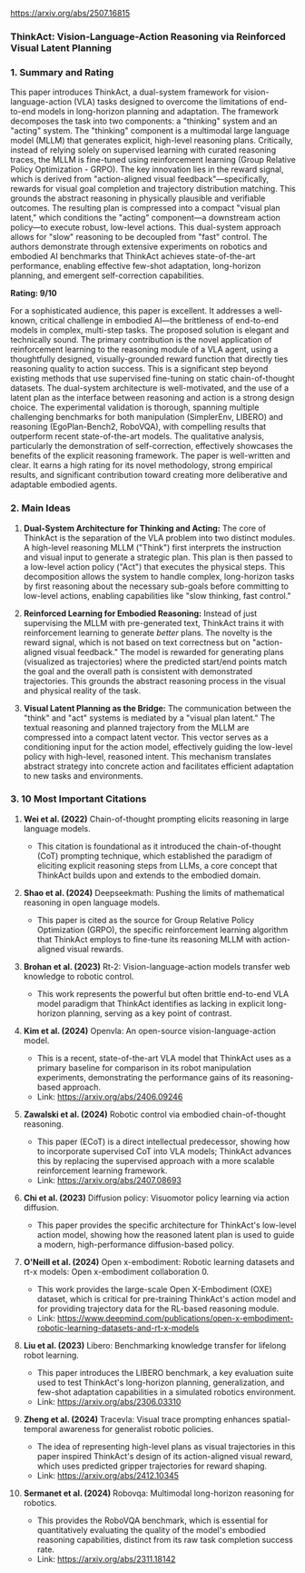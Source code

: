 https://arxiv.org/abs/2507.16815

### ThinkAct: Vision-Language-Action Reasoning via Reinforced Visual Latent Planning

### 1. Summary and Rating

This paper introduces ThinkAct, a dual-system framework for vision-language-action (VLA) tasks designed to overcome the limitations of end-to-end models in long-horizon planning and adaptation. The framework decomposes the task into two components: a "thinking" system and an "acting" system. The "thinking" component is a multimodal large language model (MLLM) that generates explicit, high-level reasoning plans. Critically, instead of relying solely on supervised learning with curated reasoning traces, the MLLM is fine-tuned using reinforcement learning (Group Relative Policy Optimization - GRPO). The key innovation lies in the reward signal, which is derived from "action-aligned visual feedback"—specifically, rewards for visual goal completion and trajectory distribution matching. This grounds the abstract reasoning in physically plausible and verifiable outcomes. The resulting plan is compressed into a compact "visual plan latent," which conditions the "acting" component—a downstream action policy—to execute robust, low-level actions. This dual-system approach allows for "slow" reasoning to be decoupled from "fast" control. The authors demonstrate through extensive experiments on robotics and embodied AI benchmarks that ThinkAct achieves state-of-the-art performance, enabling effective few-shot adaptation, long-horizon planning, and emergent self-correction capabilities.

**Rating: 9/10**

For a sophisticated audience, this paper is excellent. It addresses a well-known, critical challenge in embodied AI—the brittleness of end-to-end models in complex, multi-step tasks. The proposed solution is elegant and technically sound. The primary contribution is the novel application of reinforcement learning to the reasoning module of a VLA agent, using a thoughtfully designed, visually-grounded reward function that directly ties reasoning quality to action success. This is a significant step beyond existing methods that use supervised fine-tuning on static chain-of-thought datasets. The dual-system architecture is well-motivated, and the use of a latent plan as the interface between reasoning and action is a strong design choice. The experimental validation is thorough, spanning multiple challenging benchmarks for both manipulation (SimplerEnv, LIBERO) and reasoning (EgoPlan-Bench2, RoboVQA), with compelling results that outperform recent state-of-the-art models. The qualitative analysis, particularly the demonstration of self-correction, effectively showcases the benefits of the explicit reasoning framework. The paper is well-written and clear. It earns a high rating for its novel methodology, strong empirical results, and significant contribution toward creating more deliberative and adaptable embodied agents.

### 2. Main Ideas

1.  **Dual-System Architecture for Thinking and Acting:** The core of ThinkAct is the separation of the VLA problem into two distinct modules. A high-level reasoning MLLM ("Think") first interprets the instruction and visual input to generate a strategic plan. This plan is then passed to a low-level action policy ("Act") that executes the physical steps. This decomposition allows the system to handle complex, long-horizon tasks by first reasoning about the necessary sub-goals before committing to low-level actions, enabling capabilities like "slow thinking, fast control."

2.  **Reinforced Learning for Embodied Reasoning:** Instead of just supervising the MLLM with pre-generated text, ThinkAct trains it with reinforcement learning to generate *better* plans. The novelty is the reward signal, which is not based on text correctness but on "action-aligned visual feedback." The model is rewarded for generating plans (visualized as trajectories) where the predicted start/end points match the goal and the overall path is consistent with demonstrated trajectories. This grounds the abstract reasoning process in the visual and physical reality of the task.

3.  **Visual Latent Planning as the Bridge:** The communication between the "think" and "act" systems is mediated by a "visual plan latent." The textual reasoning and planned trajectory from the MLLM are compressed into a compact latent vector. This vector serves as a conditioning input for the action model, effectively guiding the low-level policy with high-level, reasoned intent. This mechanism translates abstract strategy into concrete action and facilitates efficient adaptation to new tasks and environments.

### 3. 10 Most Important Citations

1.  **Wei et al. (2022)** Chain-of-thought prompting elicits reasoning in large language models.
    *   This citation is foundational as it introduced the chain-of-thought (CoT) prompting technique, which established the paradigm of eliciting explicit reasoning steps from LLMs, a core concept that ThinkAct builds upon and extends to the embodied domain.

2.  **Shao et al. (2024)** Deepseekmath: Pushing the limits of mathematical reasoning in open language models.
    *   This paper is cited as the source for Group Relative Policy Optimization (GRPO), the specific reinforcement learning algorithm that ThinkAct employs to fine-tune its reasoning MLLM with action-aligned visual rewards.

3.  **Brohan et al. (2023)** Rt-2: Vision-language-action models transfer web knowledge to robotic control.
    *   This work represents the powerful but often brittle end-to-end VLA model paradigm that ThinkAct identifies as lacking in explicit long-horizon planning, serving as a key point of contrast.

4.  **Kim et al. (2024)** Openvla: An open-source vision-language-action model.
    *   This is a recent, state-of-the-art VLA model that ThinkAct uses as a primary baseline for comparison in its robot manipulation experiments, demonstrating the performance gains of its reasoning-based approach.
    *   Link: https://arxiv.org/abs/2406.09246

5.  **Zawalski et al. (2024)** Robotic control via embodied chain-of-thought reasoning.
    *   This paper (ECoT) is a direct intellectual predecessor, showing how to incorporate supervised CoT into VLA models; ThinkAct advances this by replacing the supervised approach with a more scalable reinforcement learning framework.
    *   Link: https://arxiv.org/abs/2407.08693

6.  **Chi et al. (2023)** Diffusion policy: Visuomotor policy learning via action diffusion.
    *   This paper provides the specific architecture for ThinkAct's low-level action model, showing how the reasoned latent plan is used to guide a modern, high-performance diffusion-based policy.

7.  **O'Neill et al. (2024)** Open x-embodiment: Robotic learning datasets and rt-x models: Open x-embodiment collaboration 0.
    *   This work provides the large-scale Open X-Embodiment (OXE) dataset, which is critical for pre-training ThinkAct's action model and for providing trajectory data for the RL-based reasoning module.
    *   Link: https://www.deepmind.com/publications/open-x-embodiment-robotic-learning-datasets-and-rt-x-models

8.  **Liu et al. (2023)** Libero: Benchmarking knowledge transfer for lifelong robot learning.
    *   This paper introduces the LIBERO benchmark, a key evaluation suite used to test ThinkAct's long-horizon planning, generalization, and few-shot adaptation capabilities in a simulated robotics environment.
    *   Link: https://arxiv.org/abs/2306.03310

9.  **Zheng et al. (2024)** Tracevla: Visual trace prompting enhances spatial-temporal awareness for generalist robotic policies.
    *   The idea of representing high-level plans as visual trajectories in this paper inspired ThinkAct's design of its action-aligned visual reward, which uses predicted gripper trajectories for reward shaping.
    *   Link: https://arxiv.org/abs/2412.10345

10. **Sermanet et al. (2024)** Robovqa: Multimodal long-horizon reasoning for robotics.
    *   This provides the RoboVQA benchmark, which is essential for quantitatively evaluating the quality of the model's embodied reasoning capabilities, distinct from its raw task completion success rate.
    *   Link: https://arxiv.org/abs/2311.18142
